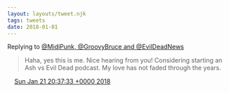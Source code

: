 ```yaml
---
layout: layouts/tweet.njk
tags: tweets
date: 2018-01-01
---
```


Replying to [@MidiPunk, @GroovyBruce and @EvilDeadNews](https://twitter.com/MidiPunk/status/955177081968693249)

> Haha, yes this is me\. Nice hearing from you\! Considering starting an Ash vs Evil Dead podcast\. My love has not faded through the years\.

<img src="../media/tweet.ico" width="12" /> [Sun Jan 21 20:37:33 +0000 2018](https://twitter.com/timwasson/status/955177567606247424)